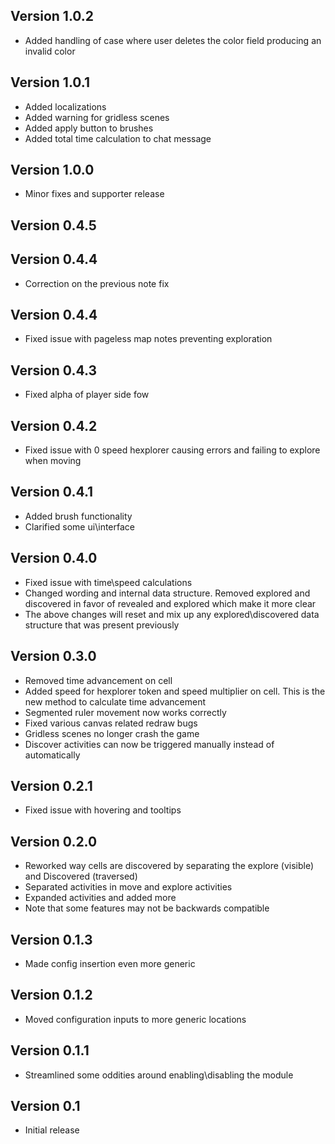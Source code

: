 ## Version 1.0.2
- Added handling of case where user deletes the color field producing an invalid color

## Version 1.0.1
- Added localizations
- Added warning for gridless scenes
- Added apply button to brushes
- Added total time calculation to chat message

## Version 1.0.0
- Minor fixes and supporter release

## Version 0.4.5


## Version 0.4.4
- Correction on the previous note fix

## Version 0.4.4
- Fixed issue with pageless map notes preventing exploration

## Version 0.4.3
- Fixed alpha of player side fow

## Version 0.4.2
- Fixed issue with 0 speed hexplorer causing errors and failing to explore when moving

## Version 0.4.1
- Added brush functionality
- Clarified some ui\interface

## Version 0.4.0
- Fixed issue with time\speed calculations
- Changed wording and internal data structure. Removed explored and discovered in favor of revealed and explored which make it more clear
- The above changes will reset and mix up any explored\discovered data structure that was present previously

## Version 0.3.0
- Removed time advancement on cell
- Added speed for hexplorer token and speed multiplier on cell. This is the new method to calculate time advancement
- Segmented ruler movement now works correctly
- Fixed various canvas related redraw bugs
- Gridless scenes no longer crash the game
- Discover activities can now be triggered manually instead of automatically

## Version 0.2.1
- Fixed issue with hovering and tooltips

## Version 0.2.0
- Reworked way cells are discovered by separating the explore (visible) and Discovered (traversed)
- Separated activities in move and explore activities
- Expanded activities and added more
- Note that some features may not be backwards compatible

## Version 0.1.3
- Made config insertion even more generic

## Version 0.1.2
- Moved configuration inputs to more generic locations

## Version 0.1.1
- Streamlined some oddities around enabling\disabling the module

## Version 0.1
- Initial release

